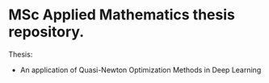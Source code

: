 # MSc Applied Mathematics thesis repository.

Thesis:
* An application of Quasi-Newton Optimization Methods in Deep Learning

